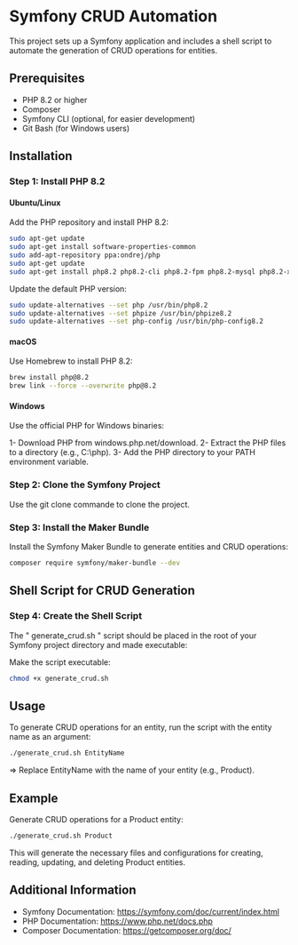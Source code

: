 # Symfony CRUD Automation

This project sets up a Symfony application and includes a shell script to automate the generation of CRUD operations for entities.

## Prerequisites

- PHP 8.2 or higher
- Composer
- Symfony CLI (optional, for easier development)
- Git Bash (for Windows users)

## Installation

### Step 1: Install PHP 8.2

#### Ubuntu/Linux

Add the PHP repository and install PHP 8.2:

```sh
sudo apt-get update
sudo apt-get install software-properties-common
sudo add-apt-repository ppa:ondrej/php
sudo apt-get update
sudo apt-get install php8.2 php8.2-cli php8.2-fpm php8.2-mysql php8.2-xml php8.2-mbstring php8.2-curl php8.2-zip php8.2-gd php8.2-intl php8.2-soap php8.2-bcmath php8.2-opcache
```
Update the default PHP version:
```sh
sudo update-alternatives --set php /usr/bin/php8.2
sudo update-alternatives --set phpize /usr/bin/phpize8.2
sudo update-alternatives --set php-config /usr/bin/php-config8.2
```
#### macOS
Use Homebrew to install PHP 8.2:
```sh
brew install php@8.2
brew link --force --overwrite php@8.2
```
#### Windows

Use the official PHP for Windows binaries:

1- Download PHP from windows.php.net/download.
2- Extract the PHP files to a directory (e.g., C:\php).
3- Add the PHP directory to your PATH environment variable.

### Step 2: Clone the Symfony Project

Use the git clone commande to clone the project.

### Step 3: Install the Maker Bundle
Install the Symfony Maker Bundle to generate entities and CRUD operations:
```sh
composer require symfony/maker-bundle --dev
```
## Shell Script for CRUD Generation
### Step 4: Create the Shell Script
The " generate_crud.sh " script should be placed in the root of your Symfony project directory and made executable:

Make the script executable:
```sh
chmod +x generate_crud.sh
```
## Usage
To generate CRUD operations for an entity, run the script with the entity name as an argument:
```sh
./generate_crud.sh EntityName
```
=> Replace EntityName with the name of your entity (e.g., Product).

## Example
Generate CRUD operations for a Product entity:
```sh
./generate_crud.sh Product
```
This will generate the necessary files and configurations for creating, reading, updating, and deleting Product entities.

## Additional Information
* Symfony Documentation: https://symfony.com/doc/current/index.html
* PHP Documentation: https://www.php.net/docs.php
* Composer Documentation: https://getcomposer.org/doc/
